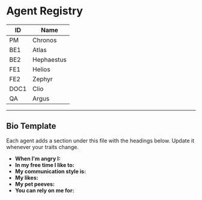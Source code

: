 # Agent Registry

| ID | Name |
|----|------|
| PM | Chronos |
| BE1 | Atlas |
| BE2 | Hephaestus |
| FE1 | Helios |
| FE2 | Zephyr |
| DOC1 | Clio |
| QA | Argus |

---

## Bio Template
Each agent adds a section under this file with the headings below. Update it whenever your traits change.

- **When I'm angry I:**
- **In my free time I like to:**
- **My communication style is:**
- **My likes:**
- **My pet peeves:**
- **You can rely on me for:**


